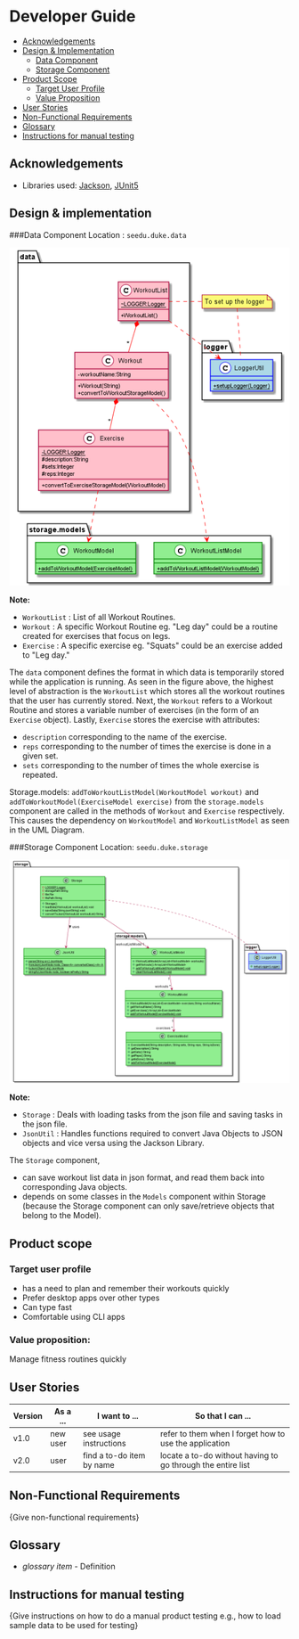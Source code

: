 # Developer Guide

- [Acknowledgements](#acknowledgements)
- [Design & Implementation](#design-&-implementation)
  - [Data Component](#data-component)
  - [Storage Component](#storage-component)
- [Product Scope](#product-scope)
  - [Target User Profile](#target-user-profile)
  - [Value Proposition](#value-proposition)
- [User Stories](#user-stories)
- [Non-Functional Requirements](#non-functional-requirements)
- [Glossary](#glossary)
- [Instructions for manual testing](#instructions-for-manual-testing)

## Acknowledgements

- Libraries used: [Jackson](https://github.com/FasterXML/jackson), [JUnit5](https://github.com/junit-team/junit5)

## Design & implementation

###Data Component
Location : `seedu.duke.data`

![img.png](umldg/DataClassDiagram.png)

__Note:__
* `WorkoutList` : List of all Workout Routines.
* `Workout` : A specific Workout Routine eg. "Leg day" could be a routine created for exercises that focus on legs.
* `Exercise` : A specific exercise eg. "Squats" could be an exercise added to "Leg day." 

The `data` component defines the format in which data is temporarily stored while the application is running.
As seen in the figure above, the highest level of abstraction is the `WorkoutList` which stores all the workout routines
that the user has currently stored. Next, the `Workout` refers to a Workout Routine and stores a variable number of 
exercises (in the form of an `Exercise` object). Lastly, `Exercise` stores the exercise with attributes:
* `description` corresponding to the name of the exercise.
* `reps` corresponding to the number of times the exercise is done in a given set.
* `sets` corresponding to the number of times the whole exercise is repeated.

Storage.models: `addToWorkoutListModel(WorkoutModel workout)` and `addToWorkoutModel(ExerciseModel exercise)` from the `storage.models` component
are called in the methods of `Workout` and `Exercise` respectively. This causes the dependency on `WorkoutModel` and `WorkoutListModel` as seen in the UML Diagram.

###Storage Component
Location: `seedu.duke.storage`

![img.png](umldg/StorageDiagram.png)

__Note:__
* `Storage` : Deals with loading tasks from the json file and saving tasks in the json file.
* `JsonUtil` : Handles functions required to convert Java Objects to JSON objects and vice versa using the Jackson Library.

The `Storage` component,
- can save workout list data in json format, and read them back into corresponding Java objects.
- depends on some classes in the `Models` component within Storage (because the Storage component can only save/retrieve objects that belong to the Model).

## Product scope
### Target user profile

- has a need to plan and remember their workouts quickly
- Prefer desktop apps over other types
- Can type fast
- Comfortable using CLI apps

### Value proposition: 
Manage fitness routines quickly



## User Stories

|Version| As a ... | I want to ... | So that I can ...|
|--------|----------|---------------|------------------|
|v1.0|new user|see usage instructions|refer to them when I forget how to use the application|
|v2.0|user|find a to-do item by name|locate a to-do without having to go through the entire list|

## Non-Functional Requirements

{Give non-functional requirements}

## Glossary

* *glossary item* - Definition

## Instructions for manual testing

{Give instructions on how to do a manual product testing e.g., how to load sample data to be used for testing}

